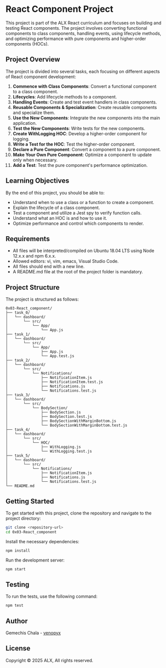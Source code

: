 # React Component Project

This project is part of the ALX React curriculum and focuses on building and testing React components. The project involves converting functional components to class components, handling events, using lifecycle methods, and optimizing performance with pure components and higher-order components (HOCs).

## Project Overview

The project is divided into several tasks, each focusing on different aspects of React component development:

1. **Commence with Class Components**: Convert a functional component to a class component.
2. **Lifecycles**: Add lifecycle methods to a component.
3. **Handling Events**: Create and test event handlers in class components.
4. **Reusable Components & Specialization**: Create reusable components and specialize them.
5. **Use the New Components**: Integrate the new components into the main application.
6. **Test the New Components**: Write tests for the new components.
7. **Create WithLogging HOC**: Develop a higher-order component for logging.
8. **Write a Test for the HOC**: Test the higher-order component.
9. **Declare a Pure Component**: Convert a component to a pure component.
10. **Make Your Own Pure Component**: Optimize a component to update only when necessary.
11. **Add a Test**: Test the pure component's performance optimization.

## Learning Objectives

By the end of this project, you should be able to:

- Understand when to use a class or a function to create a component.
- Explain the lifecycle of a class component.
- Test a component and utilize a Jest spy to verify function calls.
- Understand what an HOC is and how to use it.
- Optimize performance and control which components to render.

## Requirements

- All files will be interpreted/compiled on Ubuntu 18.04 LTS using Node 12.x.x and npm 6.x.x.
- Allowed editors: vi, vim, emacs, Visual Studio Code.
- All files should end with a new line.
- A README.md file at the root of the project folder is mandatory.

## Project Structure

The project is structured as follows:

```
0x03-React_component/
├── task_0/
│   └── dashboard/
│       └── src/
│           └── App/
│               └── App.js
├── task_1/
│   └── dashboard/
│       └── src/
│           └── App/
│               ├── App.js
│               └── App.test.js
├── task_2/
│   └── dashboard/
│       └── src/
│           └── Notifications/
│               ├── NotificationItem.js
│               ├── NotificationItem.test.js
│               ├── Notifications.js
│               └── Notifications.test.js
├── task_3/
│   └── dashboard/
│       └── src/
│           └── BodySection/
│               ├── BodySection.js
│               ├── BodySection.test.js
│               ├── BodySectionWithMarginBottom.js
│               └── BodySectionWithMarginBottom.test.js
├── task_4/
│   └── dashboard/
│       └── src/
│           └── HOC/
│               ├── WithLogging.js
│               └── WithLogging.test.js
├── task_5/
│   └── dashboard/
│       └── src/
│           └── Notifications/
│               ├── NotificationItem.js
│               ├── Notifications.js
│               └── Notifications.test.js
└── README.md
```

## Getting Started

To get started with this project, clone the repository and navigate to the project directory:

```bash
git clone <repository-url>
cd 0x03-React_component
```

Install the necessary dependencies:

```bash
npm install
```

Run the development server:

```bash
npm start
```

## Testing

To run the tests, use the following command:

```bash
npm test
```

## Author

Gemechis Chala - [venopyx](https://github.com/venopyx)

## License

Copyright © 2025 ALX, All rights reserved.
